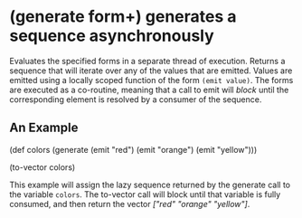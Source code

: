 # (generate form+) generates a sequence asynchronously
Evaluates the specified forms in a separate thread of execution. Returns a sequence that will iterate over any of the values that are emitted. Values are emitted using a locally scoped function of the form `(emit value)`. The forms are executed as a co-routine, meaning that a call to emit will *block* until the corresponding element is resolved by a consumer of the sequence.

## An Example

  (def colors (generate
    (emit "red")
    (emit "orange")
    (emit "yellow")))

  (to-vector colors)

This example will assign the lazy sequence returned by the generate call to the variable `colors`. The to-vector call will block until that variable is fully consumed, and then return the vector _["red" "orange" "yellow"]_.
